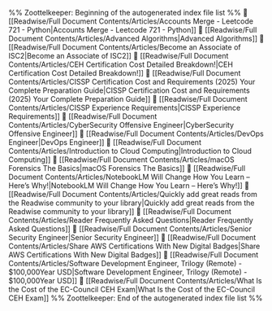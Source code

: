 %% Zoottelkeeper: Beginning of the autogenerated index file list  %%
📄 [[Readwise/Full Document Contents/Articles/Accounts Merge - Leetcode 721 - Python|Accounts Merge - Leetcode 721 - Python]]
📄 [[Readwise/Full Document Contents/Articles/Advanced Algorithms|Advanced Algorithms]]
📄 [[Readwise/Full Document Contents/Articles/Become an Associate of ISC2|Become an Associate of ISC2]]
📄 [[Readwise/Full Document Contents/Articles/CEH Certification Cost Detailed Breakdown!|CEH Certification Cost Detailed Breakdown!]]
📄 [[Readwise/Full Document Contents/Articles/CISSP Certification Cost and Requirements (2025) Your Complete Preparation Guide|CISSP Certification Cost and Requirements (2025) Your Complete Preparation Guide]]
📄 [[Readwise/Full Document Contents/Articles/CISSP Experience Requirements|CISSP Experience Requirements]]
📄 [[Readwise/Full Document Contents/Articles/CyberSecurity Offensive Engineer|CyberSecurity Offensive Engineer]]
📄 [[Readwise/Full Document Contents/Articles/DevOps Engineer|DevOps Engineer]]
📄 [[Readwise/Full Document Contents/Articles/Introduction to Cloud Computing|Introduction to Cloud Computing]]
📄 [[Readwise/Full Document Contents/Articles/macOS Forensics The Basics|macOS Forensics The Basics]]
📄 [[Readwise/Full Document Contents/Articles/NotebookLM Will Change How You Learn – Here’s Why!|NotebookLM Will Change How You Learn – Here’s Why!]]
📄 [[Readwise/Full Document Contents/Articles/Quickly add great reads from the Readwise community to your library|Quickly add great reads from the Readwise community to your library]]
📄 [[Readwise/Full Document Contents/Articles/Reader Frequently Asked Questions|Reader Frequently Asked Questions]]
📄 [[Readwise/Full Document Contents/Articles/Senior Security Engineer|Senior Security Engineer]]
📄 [[Readwise/Full Document Contents/Articles/Share AWS Certifications With New Digital Badges|Share AWS Certifications With New Digital Badges]]
📄 [[Readwise/Full Document Contents/Articles/Software Development Engineer, Trilogy (Remote) - $100,000Year USD|Software Development Engineer, Trilogy (Remote) - $100,000Year USD]]
📄 [[Readwise/Full Document Contents/Articles/What Is the Cost of the EC-Council CEH Exam|What Is the Cost of the EC-Council CEH Exam]]
%% Zoottelkeeper: End of the autogenerated index file list  %%
